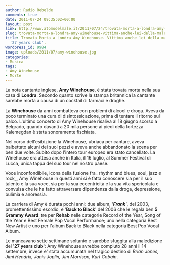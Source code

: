 ```yaml
---
author: Radio Rebelde
comments: true
date: 2011-07-24 09:35:02+00:00
layout: post
link: http://www.atomodelmale.it/2011/07/24/trovata-morta-a-londra-amy-winehouse-vittima-anche-lei-della-maledizione-del-27-years-club/
slug: trovata-morta-a-londra-amy-winehouse-vittima-anche-lei-della-maledizione-del-27-years-club
title: Trovata Morta a Londra Amy Winehouse. Vittima anche lei della maledizione del
  '27 years club'.
wordpress_id: 9984
image: uploads/2011/07/amy-winehouse.jpg
categories:
- Musica
tags:
- Amy Winehouse
- Morte
---
```



La nota cantante inglese, **Amy Winehouse**, è stata trovata morta nella sua casa di **Londra**. Secondo quanto scrive la stampa britannica la cantante sarebbe morta a causa di un cocktail di farmaci e droghe.

La **Winehouse** da anni combatteva con problemi di alcool e droga. Aveva da poco terminato una cura di disintossicazione, prima di tentare il ritorno sul palco. L'ultimo concerto di Amy Winehouse risaliva al 18 giugno scorso a Belgrado, quando davanti a 20 mila persone ai piedi della fortezza Kalemegdan è stata sonoramente fischiata.

Nel corso dell'esibizione la Winehouse, ubriaca per cantare, aveva balbettato alcuni dei suoi pezzi e aveva anche abbandonato la scena per ben due volte. Subito dopo l'intero tour europeo era stato cancellato. La Winehouse era attesa anche in Italia, il 16 luglio, al Summer Festival di Lucca, unica tappa del suo tour nel nostro paese.

Voce inconfondibile, icona della fusione fra_ rhythm and blues, soul, jazz _e_ rock_, Amy Winehouse in questi anni si è fatta conoscere sia per il suo talento e la sua voce, sia per la sua eccentricità e la sua vita spericolata e convulsa che le ha fatto attraversare dipendenza dalla droga, depressione, bulimia e anoressia.

La carriera di Amy è durata pochi anni: due album, _'**Frank**'_, del 2003, promettentissimo esordio, e '**Back to Black**' del 2006 che le regala ben **5 Grammy Award**: tre per **Rehab** nelle categorie Record of the Year, Song of the Year e Best Female Pop Vocal Performance; uno nella categoria Best New Artist e uno per l'album Back to Black nella categoria Best Pop Vocal Album.

Le mancavano sette settimane soltanto e sarebbe sfuggita alla maledizione del '**27 years club'**: Amy Winehouse avrebbe compiuto 28 anni il 14 settembre, invece e' stata accumunata nel tragico destino di _Brian Jones, Jimi Hendrix, Janis Joplin, Jim Morrison, Kurt Cobain_.
